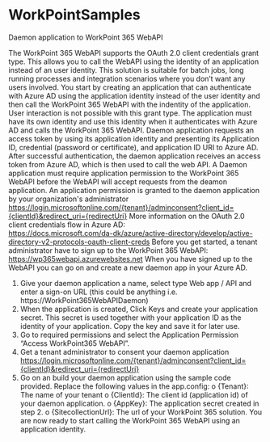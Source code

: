 # WorkPointSamples

Daemon application to WorkPoint 365 WebAPI

The WorkPoint 365 WebAPI supports the OAuth 2.0 client credentials grant type. This allows you to call the WebAPI using the identity of an application instead of an user identity. This solution is suitable for batch jobs, long running processes and integration scenarios where you don’t want any users involved.
You start by creating an application that can authenticate with Azure AD using the application identity instead of the user identity and then call the WorkPoint 365 WebAPI with the indentity of the application. User interaction is not possible with this grant type. The application must have its own identity and use this identity when it authenticates with Azure AD and calls the WorkPoint 365 WebAPI.
Daemon application requests an access token by using its application identity and presenting its Application ID, credential (password or certificate), and application ID URI to Azure AD. After successful authentication, the daemon application receives an access token from Azure AD, which is then used to call the web API.
A Daemon application must require application permission to the WorkPoint 365 WebAPI before the WebAPI will accept requests from the deamon application. An application permission is granted to the daemon application by your organization's administrator
https://login.microsoftonline.com/{tenant}/adminconsent?client_id={clientId}&redirect_uri={redirectUri}
More information on the OAuth 2.0 client credentials flow in Azure AD:	 
https://docs.microsoft.com/da-dk/azure/active-directory/develop/active-directory-v2-protocols-oauth-client-creds
Before you get started, a tenant administrator have to sign up to the WorkPoint 365 WebAPI:
https://wp365webapi.azurewebsites.net
When you have signed up to the WebAPI you can go on and create a new daemon app in your Azure AD.
1.	Give your daemon application a name, select type Web app / API and enter a sign-on URL (this could be anything i.e. https://WorkPoint365WebAPIDaemon)
2.	When the application is created, Click Keys and create your application secret. This secret is used together with your application ID as the identity of your application. Copy the key and save it for later use.
3.	Go to required permissions and select the Application Permission “Access WorkPoint365 WebAPI”.
4.	Get a tenant administrator to consent your daemon application https://login.microsoftonline.com/{tenant}/adminconsent?client_id={clientId}&redirect_uri={redirectUri}
5.	Go on an build your daemon application using the sample code provided. Replace the following values in the app.config:
o	{Tenant}: The name of your tenant
o	{ClientId}: The client id (application id) of your daemon application.
o	{AppKey}: The application secret created in step 2.
o	{SitecollectionUrl}: The url of your WorkPoint 365 solution.
You are now ready to start calling the WorkPoint 365 WebAPI using an application identity.
